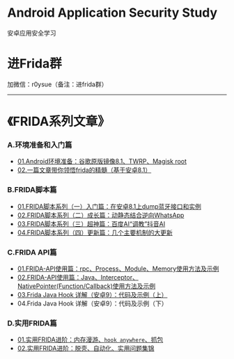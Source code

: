 # Android Application Security Study
安卓应用安全学习


# 进Frida群

加微信：r0ysue（备注：进frida群）

---

# 《FRIDA系列文章》

### A.环境准备和入门篇

- [01.Android环境准备：谷歌原版镜像8.1、TWRP、Magisk root](A01/README.md)
- [02.一篇文章带你领悟frida的精髓（基于安卓8.1）](A02/README.md)

### B.FRIDA脚本篇

- [01.FRIDA脚本系列（一）入门篇：在安卓8.1上dump蓝牙接口和实例](B01/README.md)
- [02.FRIDA脚本系列（二）成长篇：动静态结合逆向WhatsApp](B02/README.md)
- [03.FRIDA脚本系列（三）超神篇：百度AI“调教”抖音AI](B03/README.md)
- [04.FRIDA脚本系列（四）更新篇：几个主要机制的大更新](B04/README.md)

### C.FRIDA API篇

- [01.FRIDA-API使用篇：rpc、Process、Module、Memory使用方法及示例](https://www.anquanke.com/post/id/195215)
- [02.FRIDA-API使用篇：Java、Interceptor、NativePointer(Function/Callback)使用方法及示例](https://www.anquanke.com/post/id/195869)
- [03.Frida Java Hook 详解（安卓9）：代码及示例（上）](https://mp.weixin.qq.com/s/2BdX-rtAu8WZuzY3pK94NQ)
- 04.Frida Java Hook 详解（安卓9）：代码及示例（下）

### D.实用FRIDA篇

- [01.实用FRIDA进阶：内存漫游、`hook anywhere`、抓包](https://www.anquanke.com/post/id/197657)
- [02.实用FRIDA进阶：脱壳、自动化、实用问题集锦](https://www.anquanke.com/post/id/197670)
